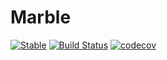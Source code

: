 # Marble

[![Stable](https://img.shields.io/badge/docs-stable-blue.svg)](https://KeitaNakamura.github.io/Marble.jl/stable)
[![Build Status](https://github.com/KeitaNakamura/Marble.jl/workflows/CI/badge.svg)](https://github.com/KeitaNakamura/Marble.jl/actions)
[![codecov](https://codecov.io/gh/KeitaNakamura/Marble.jl/branch/main/graph/badge.svg?token=F3fmhzaGsQ)](https://codecov.io/gh/KeitaNakamura/Marble.jl)
